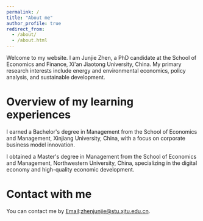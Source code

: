```yaml
---
permalink: /
title: "About me"
author_profile: true
redirect_from: 
  - /about/
  - /about.html
---
```


Welcome to my website. I am Junjie Zhen, a PhD candidate at the School of Economics and Finance, Xi'an Jiaotong University, China. My primary research interests include energy and environmental economics, policy analysis, and sustainable development.

Overview of my learning experiences
======
I earned a Bachelor's degree in Management from the School of Economics and Management, Xinjiang University, China, with a focus on corporate business model innovation.

I obtained a Master's degree in Management from the School of Economics and Management, Northwestern University, China, specializing in the digital economy and high-quality economic development.


Contact with me
======
You can contact me by [Email](mailto:zhenjunjie@stu.xjtu.edu.cn):zhenjunjie@stu.xjtu.edu.cn.
